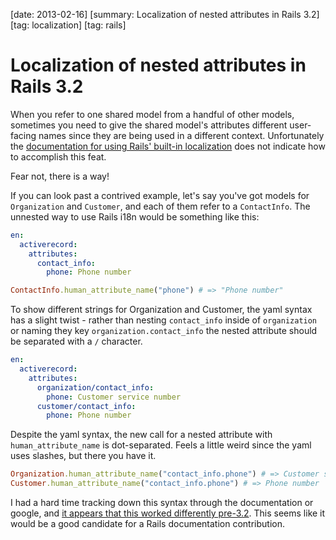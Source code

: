 [date: 2013-02-16]
[summary: Localization of nested attributes in Rails 3.2]
[tag: localization]
[tag: rails]

# Localization of nested attributes in Rails 3.2

When you refer to one shared model from a handful of other models, sometimes
you need to give the shared model's attributes different user-facing names
since they are being used in a different context. Unfortunately the
[documentation for using Rails' built-in localization](http://guides.rubyonrails.org/i18n.html#translations-for-active-record-models)
does not indicate how to accomplish this feat.

Fear not, there is a way!

If you can look past a contrived example, let's say you've got models for
`Organization` and `Customer`, and each of them refer to a `ContactInfo`.
The unnested way to use Rails i18n would be something like this:

```yaml 
en:
  activerecord:
    attributes:
      contact_info:
        phone: Phone number
```

```ruby
ContactInfo.human_attribute_name("phone") # => "Phone number"
```

To show different strings for Organization and Customer, the yaml syntax
has a slight twist - rather than nesting `contact_info` inside of
`organization` or naming they key `organization.contact_info`
the nested attribute should be separated with a `/` character.

```yaml 
en:
  activerecord:
    attributes:
      organization/contact_info:
        phone: Customer service number
      customer/contact_info:
        phone: Phone number
```

Despite the yaml syntax, the new call for a nested attribute with
`human_attribute_name` is dot-separated. Feels a little weird since
the yaml uses slashes, but there you have it.

```ruby
Organization.human_attribute_name("contact_info.phone") # => Customer service number
Customer.human_attribute_name("contact_info.phone") # => Phone number
```

I had a hard time tracking down this syntax through the documentation or
google, and [it appears that this worked differently pre-3.2](https://github.com/rails/rails/issues/1869).
This seems like it would be a good candidate for a Rails documentation
contribution.

